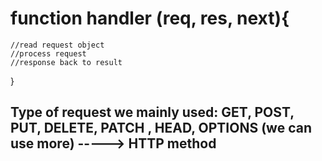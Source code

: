 # function handler (req, res, next){

    //read request object
    //process request
    //response back to result

}

## Type of request we mainly used: GET, POST, PUT, DELETE, PATCH , HEAD, OPTIONS (we can use more) -----> HTTP method
